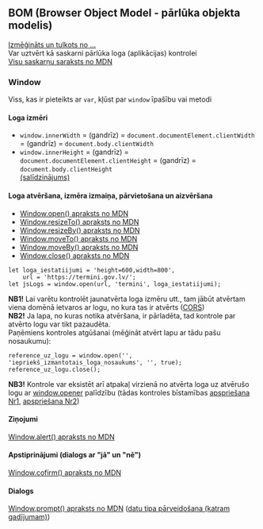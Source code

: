 ## BOM (Browser Object Model - pārlūka objekta modelis)
[Izmēģināts un tulkots no ...](https://www.javascripttutorial.net/javascript-bom/)  
Var uztvērt kā saskarni pārlūka loga (aplikācijas) kontrolei  
[Visu saskarņu saraksts no MDN](https://developer.mozilla.org/en-US/docs/Web/API#interfaces)

### Window
Viss, kas ir pieteikts ar ```var```, kļūst par ```window``` īpašību vai metodi  

#### Loga izmēri
- ```window.innerWidth``` = (gandrīz) = ```document.documentElement.clientWidth``` = (gandrīz) = ```document.body.clientWidth```
- ```window.innerHeight``` = (gandrīz) = ```document.documentElement.clientHeight``` = (gandrīz) = ```document.body.clientHeight```  
[(salīdzinājums)](https://stackoverflow.com/questions/6942785/window-innerwidth-vs-document-documentelement-clientwidth)

#### Loga atvēršana, izmēra izmaiņa, pārvietošana un aizvēršana
- [Window.open() apraksts no MDN](https://developer.mozilla.org/en-US/docs/Web/API/Window/open)  
- [Window.resizeTo() apraksts no MDN](https://developer.mozilla.org/en-US/docs/Web/API/Window/resizeTo)
- [Window.resizeBy() apraksts no MDN](https://developer.mozilla.org/en-US/docs/Web/API/Window/resizeBy)
- [Window.moveTo() apraksts no MDN](https://developer.mozilla.org/en-US/docs/Web/API/Window/moveTo)
- [Window.moveBy() apraksts no MDN](https://developer.mozilla.org/en-US/docs/Web/API/Window/moveBy)
- [Window.close() apraksts no MDN](https://developer.mozilla.org/en-US/docs/Web/API/Window/close)  

```
let loga_iestatiijumi = 'height=600,width=800',
    url = 'https://termini.gov.lv/';
let jsLogs = window.open(url, 'termini', loga_iestatiijumi);
```

**NB1!** Lai varētu kontrolēt jaunatvērta loga izmēru utt., tam jābūt atvērtam viena domēnā ietvaros ar logu, no kura tas ir atvērts ([CORS](https://developer.mozilla.org/en-US/docs/Web/HTTP/CORS))  
**NB2!** Ja lapa, no kuras notika atvēršana, ir pārladēta, tad kontrole par atvērto logu var tikt pazaudēta.  
Paņēmiens kontroles atgūšanai (mēģināt atvērt lapu ar tādu pašu nosaukumu):  
```
reference_uz_logu = window.open('', 'iepriekš_izmantotais_loga_nosaukums', '', true);
reference_uz_logu.close();
```
**NB3!** Kontrole var eksistēt arī atpakaļ virzienā no atvērta loga uz atvērušo logu ar [window.opener](https://developer.mozilla.org/en-US/docs/Web/API/Window/opener) palīdzību (tādas kontroles bīstamības [apspriešana Nr1](https://mathiasbynens.github.io/rel-noopener/), [apspriešana Nr2](https://owasp.org/www-community/attacks/Reverse_Tabnabbing))

#### Ziņojumi
[Window.alert() apraksts no MDN](https://developer.mozilla.org/en-US/docs/Web/API/Window/alert)

#### Apstiprinājumi (dialogs ar "jā" un "nē")
[Window.cofirm() apraksts no MDN](https://developer.mozilla.org/en-US/docs/Web/API/Window/confirm)

#### Dialogs
[Window.prompt() apraksts no MDN](https://developer.mozilla.org/en-US/docs/Web/API/Window/prompt) ([datu tipa pārveidošana (katram gadījumam)](https://developer.mozilla.org/en-US/docs/Web/JavaScript/Reference/Global_Objects/Number))
